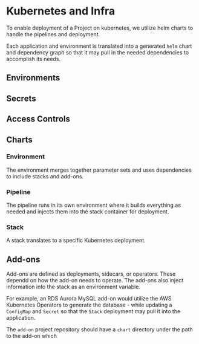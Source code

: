 # Kubernetes and Infra

To enable deployment of a Project on kubernetes, we utilize helm charts to handle
the pipelines and deployment.

Each application and environment is translated into a generated `helm` chart and
dependency graph so that it may pull in the needed dependencies to accomplish its
needs.

## Environments

## Secrets

## Access Controls

## Charts

### Environment

The environment merges together parameter sets and uses dependencies to include stacks
and add-ons.

### Pipeline

The pipeline runs in its own environment where it builds everything as needed and
injects them into the stack container for deployment. 

### Stack
A stack translates to a specific Kubernetes deployment.

## Add-ons
Add-ons are defined as deployments, sidecars, or operators.  These dependd on
how the add-on needs to operate.  The add-ons also inject information into the stack
as an environment variable.

For example, an RDS Aurora MySQL add-on would utilize the AWS Kubernetes Operators to
generate the database - while updating a `ConfigMap` and `Secret` so that the `Stack`
deployment may pull it into the application.

The `add-on` project repository should have a `chart` directory under the path to the add-on which
